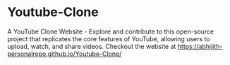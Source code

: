 # Youtube-Clone
A YouTube Clone Website - Explore and contribute to this open-source project that replicates the core features of YouTube, allowing users to upload, watch, and share videos. Checkout the website at https://abhijith-personalrepo.github.io/Youtube-Clone/

